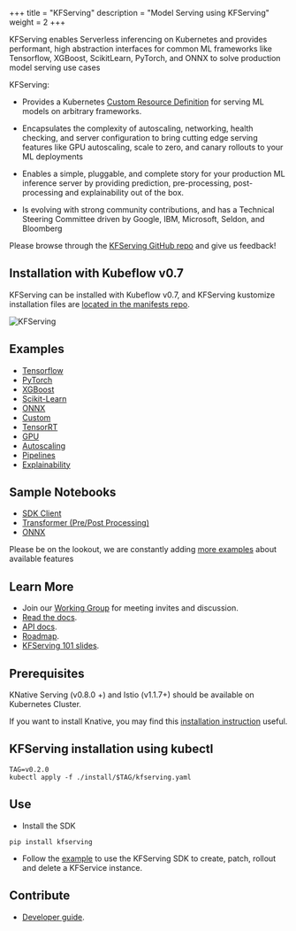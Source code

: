 +++
title = "KFServing"
description = "Model Serving using KFServing"
weight = 2
+++

KFServing enables Serverless inferencing on Kubernetes and provides performant, high abstraction interfaces for common ML frameworks like Tensorflow, XGBoost, ScikitLearn, PyTorch, and ONNX to solve production model serving use cases

KFServing:

* Provides a Kubernetes [Custom Resource Definition](https://kubernetes.io/docs/concepts/extend-kubernetes/api-extension/custom-resources/) for serving ML models on arbitrary frameworks.

* Encapsulates the complexity of autoscaling, networking, health checking, and server configuration to bring cutting edge serving features like GPU autoscaling, scale to zero, and canary rollouts to your ML deployments

* Enables a simple, pluggable, and complete story for your production ML inference server by providing prediction, pre-processing, post-processing and explainability out of the box.

* Is evolving with strong community contributions, and has a Technical Steering Committee driven by Google, IBM, Microsoft, Seldon, and Bloomberg

Please browse through the [KFServing GitHub repo](https://github.com/kubeflow/kfserving) and give us feedback! 

## Installation with Kubeflow v0.7 ##
KFServing can be installed with Kubeflow v0.7, and KFServing kustomize installation files are [located in the manifests repo](https://github.com/kubeflow/manifests/tree/master/kfserving).

<img src="../kfserving.png" alt="KFServing">

## Examples
* [Tensorflow](https://github.com/kubeflow/kfserving/tree/master/docs/samples/tensorflow)
* [PyTorch](https://github.com/kubeflow/kfserving/tree/master/docs/samples/pytorch)
* [XGBoost](https://github.com/kubeflow/kfserving/tree/master/docs/samples/xgboost)
* [Scikit-Learn](https://github.com/kubeflow/kfserving/tree/master/docs/samples/sklearn)
* [ONNX](https://github.com/kubeflow/kfserving/tree/master/docs/samples/onnx)
* [Custom](https://github.com/kubeflow/kfserving/tree/master/docs/samples/custom)
* [TensorRT](https://github.com/kubeflow/kfserving/tree/master/docs/samples/tensorrt)
* [GPU](https://github.com/kubeflow/kfserving/tree/master/docs/samples/accelerators)
* [Autoscaling](https://github.com/kubeflow/kfserving/tree/master/docs/samples/autoscaling)
* [Pipelines](https://github.com/kubeflow/kfserving/tree/master/docs/samples/pipelines)
* [Explainability](https://github.com/kubeflow/kfserving/tree/master/docs/samples/explanation/alibi)

## Sample Notebooks
* [SDK Client](https://github.com/kubeflow/kfserving/blob/master/docs/samples/client/kfserving_sdk_sample.ipynb)
* [Transformer (Pre/Post Processing)](https://github.com/kubeflow/kfserving/blob/master/docs/samples/transformer/image_transformer/kfserving_sdk_transformer.ipynb)
* [ONNX](https://github.com/kubeflow/kfserving/blob/master/docs/samples/onnx/mosaic-onnx.ipynb)

Please be on the lookout, we are constantly adding [more examples](https://github.com/kubeflow/kfserving/tree/master/docs/samples/) about available features

## Learn More
* Join our [Working Group](https://groups.google.com/forum/#!forum/kfserving) for meeting invites and discussion.
* [Read the docs](https://github.com/kubeflow/kfserving/tree/master/docs).
* [API docs](https://github.com/kubeflow/kfserving/tree/master/docs/apis/README.md).
* [Roadmap](https://github.com/kubeflow/kfserving/tree/master/ROADMAP.md).
* [KFServing 101 slides](https://drive.google.com/file/d/16oqz6dhY5BR0u74pi9mDThU97Np__AFb/view).

## Prerequisites
KNative Serving (v0.8.0 +) and Istio (v1.1.7+) should be available on Kubernetes Cluster.

If you want to install Knative, you may find this [installation instruction](https://github.com/kubeflow/kfserving/blob/master/docs/DEVELOPER_GUIDE.md#install-knative-on-a-kubernetes-cluster) useful.

## KFServing installation using kubectl
```
TAG=v0.2.0
kubectl apply -f ./install/$TAG/kfserving.yaml
```

## Use
* Install the SDK
```
pip install kfserving
```
* Follow the [example](https://github.com/kubeflow/kfserving/blob/master/docs/samples/client/kfserving_sdk_sample.ipynb) to use the KFServing SDK to create, patch, rollout and delete a KFService instance.

## Contribute
* [Developer guide](https://github.com/kubeflow/kfserving/tree/master/docs/DEVELOPER_GUIDE.md).


